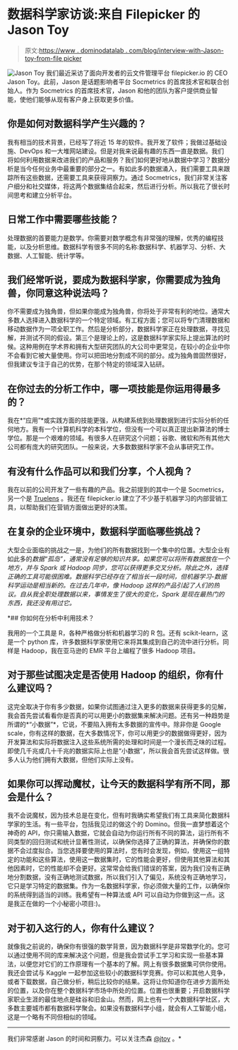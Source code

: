 # 数据科学家访谈:来自 Filepicker 的 Jason Toy

> 原文:[https://www . dominodatalab . com/blog/interview-with-Jason-toy-from-file picker](https://www.dominodatalab.com/blog/interview-with-jason-toy-from-filepicker)

![Jason Toy](../Images/b985f5b2b8bc0e281ef34114811ad53f.png)
我们最近采访了面向开发者的云文件管理平台 filepicker.io 的 CEO Jason Toy。此前，Jason 是话题影响者平台 Socmetrics 的首席技术官和联合创始人。作为 Socmetrics 的首席技术官，Jason 和他的团队为客户提供商业智能，使他们能够从现有客户身上获取更多价值。

## 你是如何对数据科学产生兴趣的？

我有相当的技术背景，已经写了将近 15 年的软件。我开发了软件；我做过基础设施、DevOps 和一大堆网站建设。但是对我来说最有趣的东西一直是数据。我们将如何利用数据来改进我们的产品和服务？我们如何更好地从数据中学习？数据分析是当今任何业务中最重要的部分之一。有如此多的数据涌入，我们需要工具来跟踪所有这些数据，还需要工具来获得洞察力。通过 Socmetrics，我们非常关注客户细分和社交媒体，将这两个数据集结合起来，然后进行分析。所以我花了很长时间思考和建立分析平台。

## 日常工作中需要哪些技能？

处理数据的首要能力是数学。你需要对数学概念有非常强的理解，优秀的编程技能，以及分析思维。数据科学有很多不同的名称:数据科学、机器学习、分析、大数据、人工智能、统计学等。

## 我们经常听说，要成为数据科学家，你需要成为独角兽，你同意这种说法吗？

你不需要成为独角兽，但如果你能成为独角兽，你将处于非常有利的地位。通常大多数人选择进入数据科学的一个特定领域。有工程方面；您可以将专门清理数据和移动数据作为一项全职工作。然后是分析部分，数据科学家正在处理数据，寻找见解，并测试不同的假设。第三个是理论上的，这是数据科学家实际上提出算法的时候。这种用例在学术界和拥有大型研究团队的大公司中更常见，在较小的企业中你不会看到它被大量使用。你可以把田地分割成不同的部分。成为独角兽固然很好，但我建议专注于自己的优势，在那个特定的领域深入钻研。

## 在你过去的分析工作中，哪一项技能是你运用得最多的？

我在*“应用”*或实践方面的技能更强，从构建系统到处理数据到进行实际分析的任何地方。我有一个计算机科学的本科学位，但没有一个可以真正提出新算法的博士学位。那是一个艰难的领域。有很多人在研究这个问题；谷歌、微软和所有其他大公司都有庞大的研究团队。一般来说，大多数数据科学家不会从事研究工作。

## 有没有什么作品可以和我们分享，个人视角？

我在以前的公司开发了一些有趣的产品。我之前提到的其中一个是 Socmetrics，另一个是 [Truelens](http://truelens.com/) 。我还在 filepicker.io 建立了不少基于机器学习的内部营销工具，以帮助我们在营销方面做出更好的决策。

## 在复杂的企业环境中，数据科学面临哪些挑战？

大型企业面临的挑战之一是，为他们的所有数据找到一个集中的位置。大型企业有如此多的*数据“孤岛”，通常没有足够的知识共享。如果您可以将所有数据放在一个地方，并与 Spark 或 Hadoop 同步，您可以获得更多交叉分析。除此之外，选择正确的工具可能很困难。数据科学已经存在了相当长一段时间，但机器学习-数据科学运动是相当新的。在过去几年中，像 Hadoop 这样的产品引起了人们的热议。自从我全职处理数据以来，事情发生了很大的变化，Spark 是现在最热门的东西，我还没有用过它。*

 *## 你如何在分析中利用技术？

我用的一个工具是 R，各种严格做分析和机器学习的 R 包。还有 scikit-learn，这是一个 python 库，许多数据科学家使用它来将其集成到自己的流中进行分析。同样是 Hadoop，我在亚马逊的 EMR 平台上编程了很多 Hadoop 项目。

## 对于那些试图决定是否使用 Hadoop 的组织，你有什么建议吗？

这完全取决于你有多少数据，如果你试图通过注入更多的数据来获得更多的见解，我会首先尝试看看你是否真的可以用更小的数据集来解决问题。还有另一种趋势是所谓的*“小数据”*，它说，不要陷入拥有太多数据的宣传中。除非你是 Google scale，你有这样的数据，在大多数情况下，你可以用更少的数据做得更好，因为开发算法和实际将数据注入这些系统所需的处理和时间是一个漫长而乏味的过程。即使几千兆或几十千兆的数据实际上也是“小数据”，所以我会首先尝试这样做。很多人认为他们拥有大数据，但他们实际上没有。

## 如果你可以挥动魔杖，让今天的数据科学有所不同，那会是什么？

我不会说魔杖，因为技术总是在变化，但有时我确实希望我们有工具来简化数据科学家的生活。有一些平台，包括我见过的做这个的 Domino。但我一直梦想着这个神奇的 API，你只需输入数据，它就会自动为你运行所有不同的算法，运行所有不同类型的回归测试和统计显著性测试，以确保你选择了正确的算法，并确保你的数据不会过度拟合。当您选择要使用的算法时，您有时会发现，例如，使用这一组特定的功能和这些算法，使用这一数据集时，它的性能会更好，但使用其他算法和其他因素时，它的性能却不会更好。这常常会给我们错误的答案，因为我们没有正确地分割数据，没有正确地测试数据，所以我们引入了偏见，系统没有正确地学习，它只是学习特定的数据集。作为一名数据科学家，你必须做大量的工作，以确保你的系统得到适当的训练。我希望有一种算法或 API 可以自动为你做到这一点。这是我正在做的一个小秘密小项目:)。

## 对于初入这行的人，你有什么建议？

就像我之前说的，确保你有很强的数学背景，因为数据科学是非常数学化的。您可以通过使用不同的库来解决这个问题，但是我会尝试手工学习和实现一些基本算法，以便您对它们的工作原理有一个基本的了解。网上有很多数据集可供你使用。我还会尝试与 Kaggle 一起参加这些较小的数据科学竞赛。你可以和其他人竞争，或者下载数据，自己做分析，稍后比较你的结果。这将让你知道你在进步方面所处的位置，以及你在整个数据科学市场中所处的位置。位置也很重要；开启数据科学家职业生涯的最佳地点是硅谷和旧金山。然而，网上也有一个大数据科学社区，大多数主要城市都有数据科学聚会。如果没有数据科学小组，就会有人工智能小组，这是一个略有不同但相似的领域。

* * *

我们非常感谢 Jason 的时间和洞察力。可以关注杰森 [@jtoy](https://twitter.com/jtoy) 。*